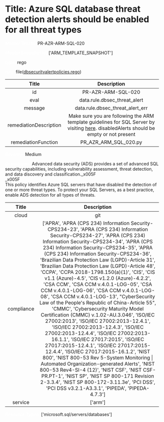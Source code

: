 



# Title: Azure SQL database threat detection alerts should be enabled for all threat types


***<font color="white">Master Test Id:</font>*** PR-AZR-ARM-SQL-020

***<font color="white">Master Snapshot Id:</font>*** ['ARM_TEMPLATE_SNAPSHOT']

***<font color="white">type:</font>*** rego

***<font color="white">rule:</font>*** file([dbsecurityalertpolicies.rego])  
  
  
  
  

|Title|Description|
| :---: | :---: |
|id|PR-AZR-ARM-SQL-020|
|eval|data.rule.dbsec_threat_alert|
|message|data.rule.dbsec_threat_alert_err|
|remediationDescription|Make sure you are following the ARM template guidelines for SQL Server by visiting <a href='https://docs.microsoft.com/en-us/azure/templates/microsoft.sql/2018-06-01-preview/servers/databases/securityalertpolicies' target='_blank'>here</a>. disabledAlerts should be empty or not present|
|remediationFunction|PR_AZR_ARM_SQL_020.py|


***<font color="white">Severity:</font>*** Medium

***<font color="white">Description:</font>*** Advanced data security (ADS) provides a set of advanced SQL security capabilities, including vulnerability assessment, threat detection, and data discovery and classification._x005F<br>_x005F<br>This policy identifies Azure SQL servers that have disabled the detection of one or more threat types. To protect your SQL Servers, as a best practice, enable ADS detection for all types of threats.  
  
  

|Title|Description|
| :---: | :---: |
|cloud|git|
|compliance|['APRA', 'APRA (CPS 234) Information Security-CPS234-23', 'APRA (CPS 234) Information Security-CPS234-27', 'APRA (CPS 234) Information Security-CPS234-34', 'APRA (CPS 234) Information Security-CPS234-35', 'APRA (CPS 234) Information Security-CPS234-36', 'Brazilian Data Protection Law (LGPD)-Article 31', 'Brazilian Data Protection Law (LGPD)-Article 48', 'CCPA', 'CCPA 2018-1798.150(a)(1)', 'CIS', 'CIS v1.1 (Azure)-4.5', 'CIS v1.2.0 (Azure)-4.2.2', 'CSA CCM', 'CSA CCM v.4.0.1-LOG-05', 'CSA CCM v.4.0.1-LOG-06', 'CSA CCM v.4.0.1-LOG-08', 'CSA CCM v.4.0.1-LOG-13', "CyberSecurity Law of the People's Republic of China-Article 55", 'CMMC', 'Cybersecurity Maturity Model Certification (CMMC) v.1.02-AU.3.046', 'ISO/IEC 27002:2013', 'ISO/IEC 27002:2013-12.4.1', 'ISO/IEC 27002:2013-12.4.3', 'ISO/IEC 27002:2013-12.4.4', 'ISO/IEC 27002:2013-16.1.1', 'ISO/IEC 27017:2015', 'ISO/IEC 27017:2015-12.4.1', 'ISO/IEC 27017:2015-12.4.4', 'ISO/IEC 27017:2015-16.1.2', 'NIST 800', 'NIST 800-53 Rev 5-System Monitoring \| Automated Organization-generated Alerts', 'NIST 800-53 Rev4-SI-4 (12)', 'NIST CSF', 'NIST CSF-PR.PT-1', 'NIST SP', 'NIST SP 800-171 Revision 2-3.3.4', 'NIST SP 800-172-3.11.3e', 'PCI DSS', 'PCI DSS v3.2.1-A3.3.1', 'PIPEDA', 'PIPEDA-4.7.3']|
|service|['arm']|


***<font color="white">Resource Types:</font>*** ['microsoft.sql/servers/databases']


[dbsecurityalertpolicies.rego]: https://github.com/prancer-io/prancer-compliance-test/tree/master/azure/iac/dbsecurityalertpolicies.rego
